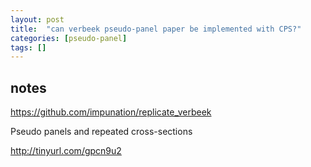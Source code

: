 ```yaml
---
layout: post
title:  "can verbeek pseudo-panel paper be implemented with CPS?"
categories: [pseudo-panel]
tags: []
---
```


## notes

https://github.com/impunation/replicate_verbeek

Pseudo panels and repeated cross-sections

http://tinyurl.com/gpcn9u2